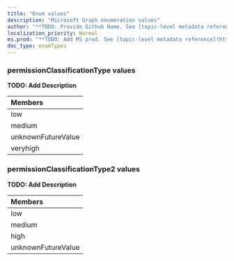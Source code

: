 ```yaml
---
title: "Enum values"
description: "Microsoft Graph enumeration values"
author: "**TODO: Provide Github Name. See [topic-level metadata reference](https://msgo.azurewebsites.net/add/document/guidelines/metadata.html#topic-level-metadata)**"
localization_priority: Normal
ms.prod: "**TODO: Add MS prod. See [topic-level metadata reference](https://msgo.azurewebsites.net/add/document/guidelines/metadata.html#topic-level-metadata)**"
doc_type: enumTypes
---
```


### permissionClassificationType values 

**TODO: Add Description**

|Members|
|:---|
|low|
|medium|
|unknownFutureValue|
|veryhigh|

### permissionClassificationType2 values 

**TODO: Add Description**

|Members|
|:---|
|low|
|medium|
|high|
|unknownFutureValue|

